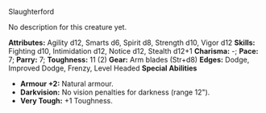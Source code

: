 Slaughterford

No description for this creature yet.

**Attributes:** Agility d12, Smarts d6, Spirit d8, Strength d10, Vigor
d12
**Skills:** Fighting d10, Intimidation d12, Notice d12, Stealth d12+1
**Charisma:** -; **Pace:** 7; **Parry:** 7; **Toughness:** 11 (2)
**Gear:** Arm blades (Str+d8)
**Edges:** Dodge, Improved Dodge, Frenzy, Level Headed
**Special Abilities**
- **Armour +2:** Natural armour.
- **Darkvision:** No vision penalties for darkness (range 12").
- **Very Tough:** +1 Toughness.

